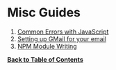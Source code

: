 Misc Guides
===========

1. [Common Errors with JavaScript](guides/errors.md)
2. [Setting up GMail for your email](guides/gmail.md)
3. [NPM Module Writing](guides/npm-modules.md)


**[Back to Table of Contents](../README.md)**
